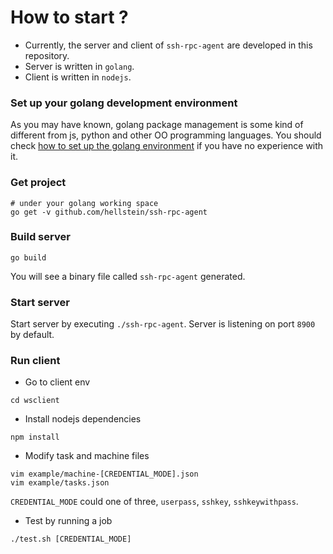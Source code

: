 # How to start ?

* Currently, the server and client of `ssh-rpc-agent` are developed in this repository. 
* Server is written in `golang`.
* Client is written in `nodejs`.

### Set up your golang development environment
As you may have known, golang package management is some kind of different from js, python and other OO programming languages. You should check [how to set up the golang environment](https://golang.org/doc/install) if you have no experience with it. 

### Get project
```
# under your golang working space 
go get -v github.com/hellstein/ssh-rpc-agent
```

### Build server
```
go build
```
You will see a binary file called `ssh-rpc-agent` generated.

### Start server 
Start server by executing `./ssh-rpc-agent`. Server is listening on port `8900` by default.

### Run client
* Go to client env
```
cd wsclient
```

* Install nodejs dependencies
```
npm install
```

* Modify task and machine files
```
vim example/machine-[CREDENTIAL_MODE].json
vim example/tasks.json
```
`CREDENTIAL_MODE` could one of three, `userpass`, `sshkey`, `sshkeywithpass`.

* Test by running a job
```
./test.sh [CREDENTIAL_MODE]
```
